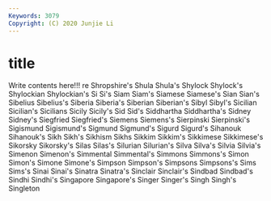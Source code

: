 ```yaml
---
Keywords: 3079
Copyright: (C) 2020 Junjie Li
---
```


# title

Write contents here!!!
re
Shropshire's 
Shula 
Shula's 
Shylock 
Shylock's 
Shylockian 
Shylockian's 
Si 
Si's 
Siam
Siam's 
Siamese 
Siamese's 
Sian 
Sian's 
Sibelius 
Sibelius's 
Siberia 
Siberia's 
Siberian
Siberian's 
Sibyl 
Sibyl's 
Sicilian 
Sicilian's 
Sicilians 
Sicily 
Sicily's 
Sid 
Sid's
Siddhartha 
Siddhartha's 
Sidney 
Sidney's 
Siegfried 
Siegfried's 
Siemens 
Siemens's 
Sierpinski 
Sierpinski's
Sigismund 
Sigismund's 
Sigmund 
Sigmund's 
Sigurd 
Sigurd's 
Sihanouk 
Sihanouk's 
Sikh 
Sikh's
Sikhism 
Sikhs 
Sikkim 
Sikkim's 
Sikkimese 
Sikkimese's 
Sikorsky 
Sikorsky's 
Silas 
Silas's
Silurian 
Silurian's 
Silva 
Silva's 
Silvia 
Silvia's 
Simenon 
Simenon's 
Simmental 
Simmental's
Simmons 
Simmons's 
Simon 
Simon's 
Simone 
Simone's 
Simpson 
Simpson's 
Simpsons 
Simpsons's
Sims 
Sims's 
Sinai 
Sinai's 
Sinatra 
Sinatra's 
Sinclair 
Sinclair's 
Sindbad 
Sindbad's
Sindhi 
Sindhi's 
Singapore 
Singapore's 
Singer 
Singer's 
Singh 
Singh's 
Singleton 
